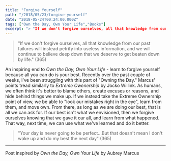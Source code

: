 ```yaml
---
title: "Forgive Yourself"
path: "/2018/05/23/forgive-yourself"
date: "2018-05-24T00:24:00.000Z"
tags: ["Own the Day, Own Your Life","Books"]
excerpt: "> "If we don't forgive ourselves, all that knowledge from our past failures will instead petrify into useless information, and we will continue to believe deep down that we deserve to get beaten down..."
---
```


> "If we don't forgive ourselves, all that knowledge from our past failures will instead petrify into useless information, and we will continue to believe deep down that we deserve to get beaten down by life." (365)

An inspiring end to *Own the Day, Own Your Life* - learn to forgive yourself because all you can do is your best. Recently over the past couple of weeks, I've been struggling with this part of "Owning the Day." Marcus' points tread similarly to *Extreme Owenership* by Jocko Willink. As humans, we often think it's better to blame others, create excuses or reasons, and hide behind things we make up. If we instead take the Extreme Ownership point of view, we be able to "look our mistakes right in the eye", learn from them, and move own. From there, as long as we are doing our best, that is all we can ask for. If our best isn't what we envisioned, then we forgive ourselves knowing that we gave it our all, and learn from what happened. That way, next time, we can use what we've learned and do it better.

> "Your day is never going to be perfect...But that doesn't mean I don't wake up and do my best the next day" (365)

---

Post inspired by *Own the Day, Own Your Life* by Aubrey Marcus
